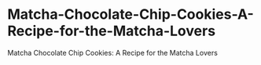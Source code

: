 # Matcha-Chocolate-Chip-Cookies-A-Recipe-for-the-Matcha-Lovers
Matcha Chocolate Chip Cookies: A Recipe for the Matcha Lovers
